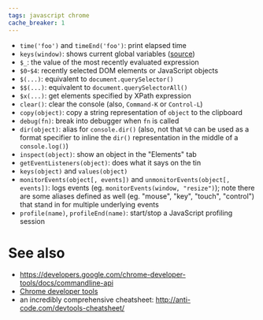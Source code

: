 ```yaml
---
tags: javascript chrome
cache_breaker: 1
---
```


-   `time('foo')` and `timeEnd('foo')`: print elapsed time
-   `keys(window)`: shows current global variables ([source](https://twitter.com/ChromiumDev/status/423880231758213120))
-   `$_`: the value of the most recently evaluated expression
-   `$0`-`$4`: recently selected DOM elements or JavaScript objects
-   `$(...)`: equivalent to `document.querySelector()`
-   `$$(...)`: equivalent to `document.querySelectorAll()`
-   `$x(...)`: get elements specified by XPath expression
-   `clear()`: clear the console (also, `Command-K` or `Control-L`)
-   `copy(object)`: copy a string representation of `object` to the clipboard
-   `debug(fn)`: break into debugger when `fn` is called
-   `dir(object)`: alias for `console.dir()` (also, not that `%0` can be used as a format specifier to inline the `dir()` representation in the middle of a `console.log()`)
-   `inspect(object)`: show an object in the "Elements" tab
-   `getEventListeners(object)`: does what it says on the tin
-   `keys(object)` and `values(object)`
-   `monitorEvents(object[, events])` and `unmonitorEvents(object[, events])`: logs events (eg. `monitorEvents(window, "resize")`); note there are some aliases defined as well (eg. "mouse", "key", "touch", "control") that stand in for multiple underlying events
-   `profile(name)`, `profileEnd(name)`: start/stop a JavaScript profiling session

# See also

-   <https://developers.google.com/chrome-developer-tools/docs/commandline-api>
-   [Chrome developer tools](/wiki/Chrome_developer_tools)
-   an incredibly comprehensive cheatsheet: <http://anti-code.com/devtools-cheatsheet/>

